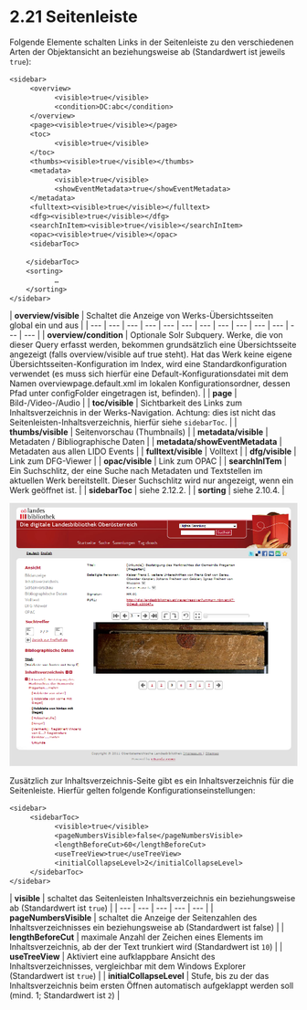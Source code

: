 # 2.21 Seitenleiste

Folgende Elemente schalten Links in der Seitenleiste zu den verschiedenen Arten der Objektansicht an beziehungsweise ab \(Standardwert ist jeweils `true`\):

```markup
<sidebar>
     <overview>
           <visible>true</visible>
           <condition>DC:abc</condition>
     </overview>
     <page><visible>true</visible></page>
     <toc>
           <visible>true</visible>
     </toc>
     <thumbs><visible>true</visible></thumbs>
     <metadata>
           <visible>true</visible>
           <showEventMetadata>true</showEventMetadata>
     </metadata>
     <fulltext><visible>true</visible></fulltext>
     <dfg><visible>true</visible></dfg>
     <searchInItem><visible>true</visible></searchInItem>
     <opac><visible>true</visible></opac>
     <sidebarToc>
 
    </sidebarToc>
    <sorting>
           …
    </sorting>
</sidebar>
```

| **overview/visible** | Schaltet die Anzeige von Werks-Übersichtsseiten global ein und aus |
| --- | --- | --- | --- | --- | --- | --- | --- | --- | --- | --- | --- | --- |
| **overview/condition** | Optionale Solr Subquery. Werke, die von dieser Query erfasst werden, bekommen grundsätzlich eine Übersichtsseite angezeigt \(falls overview/visible auf true steht\). Hat das Werk keine eigene Übersichtsseiten-Konfiguration im Index, wird eine Standardkonfiguration verwendet \(es muss sich hierfür eine Default-Konfigurationsdatei mit dem Namen overviewpage.default.xml im lokalen Konfigurationsordner, dessen Pfad unter configFolder eingetragen ist, befinden\). |
| **page** | Bild-/Video-/Audio |
| **toc/visible** | Sichtbarkeit des Links zum Inhaltsverzeichnis in der Werks-Navigation. Achtung: dies ist nicht das Seitenleisten-Inhaltsverzeichnis, hierfür siehe `sidebarToc`. |
| **thumbs/visible** | Seitenvorschau \(Thumbnails\) |
| **metadata/visible** | Metadaten / Bibliographische Daten |
| **metadata/showEventMetadata** | Metadaten aus allen LIDO Events |
| **fulltext/visible** | Volltext |
| **dfg/visible** | Link zum DFG-Viewer |
| **opac/visible** | Link zum OPAC |
| **searchInITem** | Ein Suchschlitz, der eine Suche nach Metadaten und Textstellen im aktuellen Werk bereitstellt. Dieser Suchschlitz wird nur angezeigt, wenn ein Werk geöffnet ist.  |
| **sidebarToc** | siehe 2.12.2. |
| **sorting** | siehe 2.10.4. |

![](../.gitbook/assets/seitenleiste221.png)

Zusätzlich zur Inhaltsverzeichnis-Seite gibt es ein Inhaltsverzeichnis für die Seitenleiste. Hierfür gelten folgende Konfigurationseinstellungen:

```markup
<sidebar>
     <sidebarToc>
           <visible>true</visible>
           <pageNumbersVisible>false</pageNumbersVisible>
           <lengthBeforeCut>60</lengthBeforeCut>
           <useTreeView>true</useTreeView>
           <initialCollapseLevel>2</initialCollapseLevel>
     </sidebarToc>
</sidebar>
```



| **visible** | schaltet das Seitenleisten Inhaltsverzeichnis ein beziehungsweise ab \(Standardwert ist `true`\) |
| --- | --- | --- | --- | --- |
| **pageNumbersVisible**  | schaltet die Anzeige der Seitenzahlen des Inhaltsverzeichnisses ein beziehungsweise ab \(Standardwert ist false\) |
| **lengthBeforeCut**  | maximale Anzahl der Zeichen eines Elements im Inhaltsverzeichnis, ab der der Text trunkiert wird \(Standardwert ist `10`\) |
| **useTreeView**  | Aktiviert eine aufklappbare Ansicht des Inhaltsverzeichnisses, vergleichbar mit dem Windows Explorer \(Standardwert ist `true`\) |
| **initialCollapseLevel**  | Stufe, bis zu der das Inhaltsverzeichnis beim ersten Öffnen automatisch aufgeklappt werden soll \(mind. 1; Standardwert ist `2`\) |

